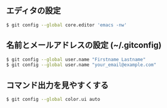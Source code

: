 ## エディタの設定
~~~bash
$ git config --global core.editor 'emacs -nw'
~~~

## 名前とメールアドレスの設定 (~/.gitconfig)
~~~bash
$ git config --global user.name "Firstname Lastname"
$ git config --global user.name "your_email@example.com"
~~~

## コマンド出力を見やすくする
~~~bash
$ git config --global color.ui auto
~~~


